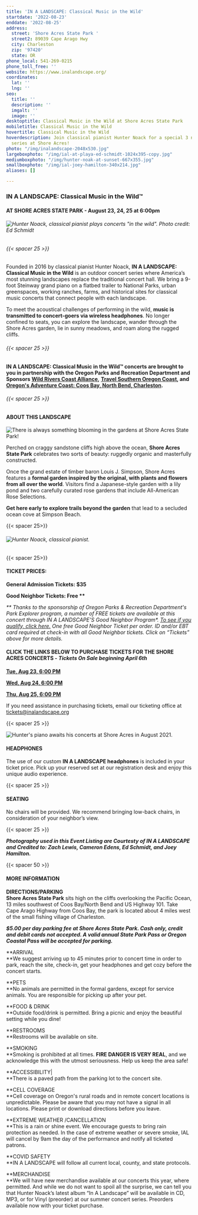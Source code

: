 ```yaml
---
title: 'IN A LANDSCAPE: Classical Music in the Wild'
startdate: '2022-08-23'
enddate: '2022-08-25'
address:
  street: 'Shore Acres State Park '
  street2: 89039 Cape Arago Hwy
  city: Charleston
  zip: '97420'
  state: OR
phone_local: 541-269-0215
phone_toll_free: ''
website: https://www.inalandscape.org/
coordinates:
  lat: ''
  lng: ''
seo:
  title: ''
  description: ''
  imgalt: ''
  image: ''
desktoptitle: Classical Music in the Wild at Shore Acres State Park
mobiletitle: Classical Music in the Wild
hovertitle: Classical Music in the Wild
hoverdescription: Join classical pianist Hunter Noack for a special 3 night concert
  series at Shore Acres!
photo: "/img/inalandscape-2048x530.jpg"
largeboxphoto: "/img/ial-at-playa-ed-schmidt-1024x395-copy.jpg"
mediumboxphoto: "/img/hunter-noak-at-sunset-667x355.jpg"
smallboxphoto: "/img/ial-joey-hamilton-340x214.jpg"
aliases: []

---
```

### IN A LANDSCAPE: Classical Music in the Wild™

#### AT SHORE ACRES STATE PARK - August 23, 24, 25 at 6:00pm

###### ![Hunter Noack, classical pianist plays concerts "in the wild". Photo credit: Ed Schmidt](/img/ial-at-playa-ed-schmidt-1024x395-copy.jpg "Photo courtesy of IN A LANDSCAPE. Photo by Ed Schmidt")

###### {{< spacer 25 >}}

Founded in 2016 by classical pianist Hunter Noack, **IN A LANDSCAPE: Classical Music in the Wild** is an outdoor concert series where America’s most stunning landscapes replace the traditional concert hall. We bring a 9-foot Steinway grand piano on a flatbed trailer to National Parks, urban greenspaces, working ranches, farms, and historical sites for classical music concerts that connect people with each landscape.

To meet the acoustical challenges of performing in the wild, **music is transmitted to concert-goers via wireless headphones**. No longer confined to seats, you can explore the landscape, wander through the Shore Acres garden, lie in sunny meadows, and roam along the rugged cliffs.

###### {{< spacer 25 >}}

**IN A LANDSCAPE: Classical Music in the Wild™ concerts are brought to you in partnership with the Oregon Parks and Recreation Department and Sponsors** [**Wild Rivers Coast Alliance**](https://wildriverscoastalliance.com/)**,** [**Travel Southern Oregon Coast**](https://www.oscrtn.com/tsoc.html)**, and** [**Oregon's Adventure Coast: Coos Bay, North Bend, Charleston**](https://www.oregonsadventurecoast.com/)**.**

###### {{< spacer 25 >}}

#### **ABOUT THIS LANDSCAPE**

![](/img/dahlias-shore-acres-state-park-blog-695x322-jpg.png "There is always something blooming in the gardens at Shore Acres State Park!")

Perched on craggy sandstone cliffs high above the ocean, **Shore Acres State Park** celebrates two sorts of beauty: ruggedly organic and masterfully constructed.

Once the grand estate of timber baron Louis J. Simpson, Shore Acres features a **formal garden inspired by the original, with plants and flowers from all over the world**. Visitors find a Japanese-style garden with a lily pond and two carefully curated rose gardens that include All-American Rose Selections. 

**Get here early to explore trails beyond the garden** that lead to a secluded ocean cove at Simpson Beach. 

{{< spacer 25>}}

###### ![Hunter Noack, classical pianist.](/img/hunter-zach-lewis-667x355.jpg "Photo courtesy of IN A LANDSCAPE. Photo by Zach Lewis")

{{< spacer 25>}}

#### TICKET PRICES:

**General Admission Tickets: $35**

__Good Neighbor Tickets: Free **__

_** Thanks to the sponsorship of Oregon Parks & Recreation Department's Park Explorer program, a number of FREE tickets are available at this concert through IN A LANDSCAPE'S Good Neighbor Program*._ [_To see if you qualify, click here._](https://docs.google.com/forms/d/e/1FAIpQLSd0B9Atay9bgSwMOVlcUCNjNVL50_If3mzO9D83GdTTV62IWQ/viewform) _One free Good Neighbor Ticket per order. ID and/or EBT card required at check-in with all Good Neighbor tickets. Click on “Tickets” above for more details._

#### CLICK THE LINKS BELOW TO PURCHASE TICKETS FOR THE SHORE ACRES CONCERTS - _Tickets On Sale beginning April 6th_

[**Tue, Aug 23, 6:00 PM**](https://www.eventbrite.com/e/in-a-landscape-shore-acres-state-park-600pm-tue-823-tickets-311629140147?aff=ebdsoporgprofile)

[**Wed, Aug 24, 6:00 PM**](https://www.eventbrite.com/e/in-a-landscape-shore-acres-state-park-600pm-wed-824-tickets-311631266507?aff=ebdsoporgprofile)

[**Thu, Aug 25, 6:00 PM**](https://www.eventbrite.com/e/in-a-landscape-shore-acres-state-park-600pm-thu-825-tickets-311632600497?aff=ebdsoporgprofile)

If you need assistance in purchasing tickets, email our ticketing office at [tickets@inalandscape.org](mailto:tickets@inalandscape.org)

{{< spacer 25 >}}

![](/img/in-a-landscape-shore-acres-1024x395.jpg "Hunter's piano awaits his concerts at Shore Acres in August 2021.")

#### **HEADPHONES**

The use of our custom **IN A LANDSCAPE headphones** is included in your ticket price. Pick up your reserved set at our registration desk and enjoy this unique audio experience.

{{< spacer 25 >}}

#### **SEATING**

No chairs will be provided. We recommend bringing low-back chairs, in consideration of your neighbor’s view.

{{< spacer 25 >}}

**_Photography used in this Event Listing are Courtesty of IN A LANDSCAPE and Credited to: Zach Lewis, Cameron Edens, Ed Schmidt, and Joey Hamilton._**

{{< spacer 50 >}}

#### MORE INFORMATION

**DIRECTIONS/PARKING  
Shore Acres State Park** sits high on the cliffs overlooking the Pacific Ocean, 13 miles southwest of Coos Bay/North Bend and US Highway 101. Take Cape Arago Highway from Coos Bay, the park is located about 4 miles west of the small fishing village of Charleston.

**_$5.00 per day parking fee at Shore Acres State Park. Cash only, credit and debit cards not accepted. A valid annual State Park Pass or Oregon Coastal Pass will be accepted for parking._**

**ARRIVAL  
**We suggest arriving up to 45 minutes prior to concert time in order to park, reach the site, check-in, get your headphones and get cozy before the concert starts.

**PETS  
**No animals are permitted in the formal gardens, except for service animals. You are responsible for picking up after your pet.

**FOOD & DRINK  
**Outside food/drink is permitted. Bring a picnic and enjoy the beautiful setting while you dine!

**RESTROOMS  
**Restrooms will be available on site.

**SMOKING  
**Smoking is prohibited at all times. **FIRE DANGER IS VERY REAL**, and we acknowledge this with the utmost seriousness. Help us keep the area safe!

**ACCESSIBILITY|  
**There is a paved path from the parking lot to the concert site.

**CELL COVERAGE  
**Cell coverage on Oregon's rural roads and in remote concert locations is unpredictable. Please be aware that you may not have a signal in all locations. Please print or download directions before you leave.

**EXTREME WEATHER /CANCELLATION  
**This is a rain or shine event. We encourage guests to bring rain protection as needed. In the case of extreme weather or severe smoke, IAL will cancel by 9am the day of the performance and notify all ticketed patrons.

**COVID SAFETY  
**IN A LANDSCAPE will follow all current local, county, and state protocols.

**MERCHANDISE  
**We will have new merchandise available at our concerts this year, where permitted. And while we do not want to spoil all the surprise, we can tell you that Hunter Noack’s latest album “In A Landscape” will be available in CD, MP3, or for Vinyl (preorder) at our summer concert series. Preorders available now with your ticket purchase.